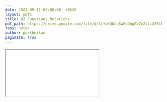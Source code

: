 ```yaml
---
date: 2022-09-11 00:00:00  +0530
layout: pdfs
title: 02 Functions Relations
pdf_path: https://drive.google.com/file/d/1iYuKQOcq8wFqDAgEVCeZJii4ERlBO0-N/preview?usp=sharing
tags: notes
author: parthnikam
paginate: true
---
```


<iframe class="embed-pdf" src="{{ page.pdf_path }}#toolbar=0" seamless="seamless" scrolling="no" style="overflow:hidden"></iframe>
